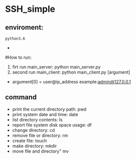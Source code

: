 # SSH_simple
## enviroment:
    python3.6
 
-
#How to run:
1. firt run main_server: python main_server.py
2. second run main_client: python main_client.py [argument]
- argument[0] = user@ip_address example:admin@127.0.0.1

command
-
- print the current directory path: pwd
- print system date and time: date
- list directory contents: ls
- report file system disk space usage: df
- change directory: cd
- remove file or directory: rm
- create file: touch
- make directory: mkdir
- move file and directory" mv